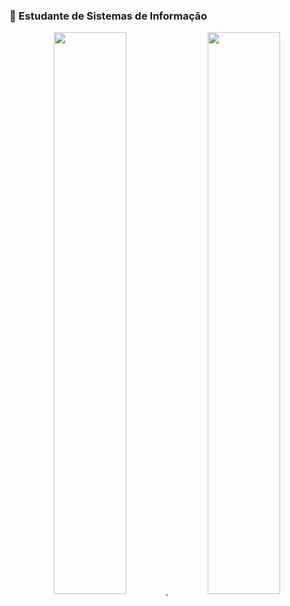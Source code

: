 ### 📓 Estudante de Sistemas de Informação

<div align="center">
  <a href="https://github.com/AndreRaye">
  <img width="48%" src="https://github-readme-stats.vercel.app/api?username=AndreRaye&show_icons=true&theme=blue-green"/>
  <img width="48%" src="https://github-readme-stats.vercel.app/api/top-langs/?username=AndreRaye&layout=compact&langs_count=7&theme=blue-green"/>
</div>
